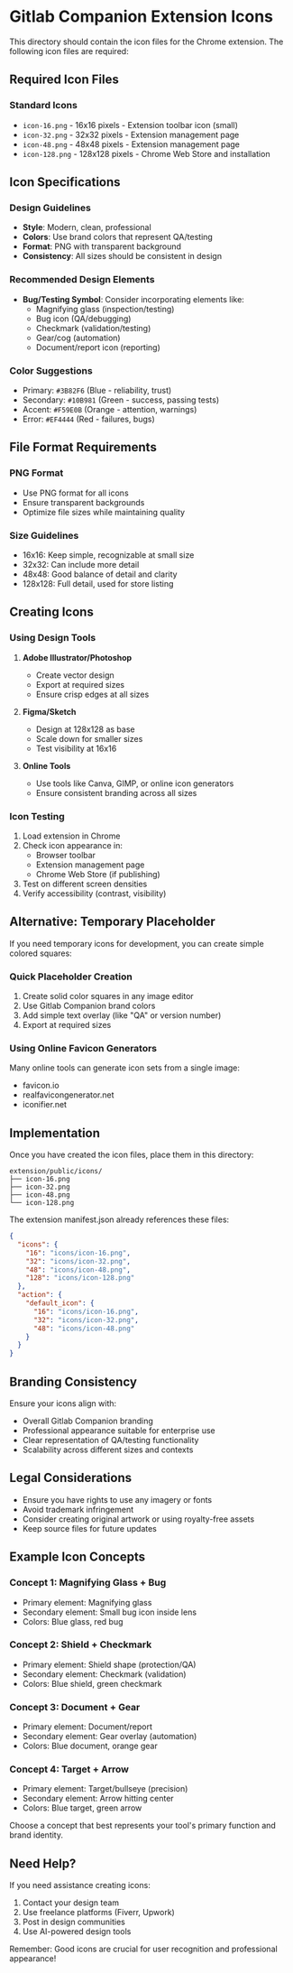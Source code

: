 # Gitlab Companion Extension Icons

This directory should contain the icon files for the Chrome extension. The following icon files are required:

## Required Icon Files

### Standard Icons
- `icon-16.png` - 16x16 pixels - Extension toolbar icon (small)
- `icon-32.png` - 32x32 pixels - Extension management page
- `icon-48.png` - 48x48 pixels - Extension management page
- `icon-128.png` - 128x128 pixels - Chrome Web Store and installation

## Icon Specifications

### Design Guidelines
- **Style**: Modern, clean, professional
- **Colors**: Use brand colors that represent QA/testing
- **Format**: PNG with transparent background
- **Consistency**: All sizes should be consistent in design

### Recommended Design Elements
- **Bug/Testing Symbol**: Consider incorporating elements like:
  - Magnifying glass (inspection/testing)
  - Bug icon (QA/debugging)
  - Checkmark (validation/testing)
  - Gear/cog (automation)
  - Document/report icon (reporting)

### Color Suggestions
- Primary: `#3B82F6` (Blue - reliability, trust)
- Secondary: `#10B981` (Green - success, passing tests)
- Accent: `#F59E0B` (Orange - attention, warnings)
- Error: `#EF4444` (Red - failures, bugs)

## File Format Requirements

### PNG Format
- Use PNG format for all icons
- Ensure transparent backgrounds
- Optimize file sizes while maintaining quality

### Size Guidelines
- 16x16: Keep simple, recognizable at small size
- 32x32: Can include more detail
- 48x48: Good balance of detail and clarity
- 128x128: Full detail, used for store listing

## Creating Icons

### Using Design Tools
1. **Adobe Illustrator/Photoshop**
   - Create vector design
   - Export at required sizes
   - Ensure crisp edges at all sizes

2. **Figma/Sketch**
   - Design at 128x128 as base
   - Scale down for smaller sizes
   - Test visibility at 16x16

3. **Online Tools**
   - Use tools like Canva, GIMP, or online icon generators
   - Ensure consistent branding across all sizes

### Icon Testing
1. Load extension in Chrome
2. Check icon appearance in:
   - Browser toolbar
   - Extension management page
   - Chrome Web Store (if publishing)
3. Test on different screen densities
4. Verify accessibility (contrast, visibility)

## Alternative: Temporary Placeholder

If you need temporary icons for development, you can create simple colored squares:

### Quick Placeholder Creation
1. Create solid color squares in any image editor
2. Use Gitlab Companion brand colors
3. Add simple text overlay (like "QA" or version number)
4. Export at required sizes

### Using Online Favicon Generators
Many online tools can generate icon sets from a single image:
- favicon.io
- realfavicongenerator.net
- iconifier.net

## Implementation

Once you have created the icon files, place them in this directory:
```
extension/public/icons/
├── icon-16.png
├── icon-32.png  
├── icon-48.png
└── icon-128.png
```

The extension manifest.json already references these files:
```json
{
  "icons": {
    "16": "icons/icon-16.png",
    "32": "icons/icon-32.png", 
    "48": "icons/icon-48.png",
    "128": "icons/icon-128.png"
  },
  "action": {
    "default_icon": {
      "16": "icons/icon-16.png",
      "32": "icons/icon-32.png",
      "48": "icons/icon-48.png"
    }
  }
}
```

## Branding Consistency

Ensure your icons align with:
- Overall Gitlab Companion branding
- Professional appearance suitable for enterprise use
- Clear representation of QA/testing functionality
- Scalability across different sizes and contexts

## Legal Considerations

- Ensure you have rights to use any imagery or fonts
- Avoid trademark infringement
- Consider creating original artwork or using royalty-free assets
- Keep source files for future updates

## Example Icon Concepts

### Concept 1: Magnifying Glass + Bug
- Primary element: Magnifying glass
- Secondary element: Small bug icon inside lens
- Colors: Blue glass, red bug

### Concept 2: Shield + Checkmark  
- Primary element: Shield shape (protection/QA)
- Secondary element: Checkmark (validation)
- Colors: Blue shield, green checkmark

### Concept 3: Document + Gear
- Primary element: Document/report
- Secondary element: Gear overlay (automation)
- Colors: Blue document, orange gear

### Concept 4: Target + Arrow
- Primary element: Target/bullseye (precision)
- Secondary element: Arrow hitting center
- Colors: Blue target, green arrow

Choose a concept that best represents your tool's primary function and brand identity.

## Need Help?

If you need assistance creating icons:
1. Contact your design team
2. Use freelance platforms (Fiverr, Upwork)
3. Post in design communities
4. Use AI-powered design tools

Remember: Good icons are crucial for user recognition and professional appearance!